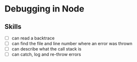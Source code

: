# Debugging in Node



## Skills

- [ ] can read a backtrace
- [ ] can find the file and line number where an error was thrown
- [ ] can describe what the call stack is
- [ ] can catch, log and re-throw errors
